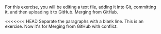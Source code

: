 For this exercise, you will be editing a text file, adding it into Git, committing it, and then uploading it to GitHub. Merging from GitHub.

<<<<<<< HEAD
Separate the paragraphs with a blank line. This is an exercise. Now it's for Merging from GitHub with conflict.
